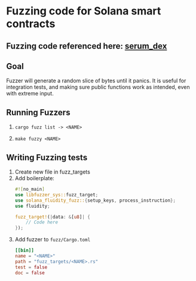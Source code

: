 # Fuzzing code for Solana smart contracts

## Fuzzing code referenced here: [serum_dex](https://crates.io/crates/serum_dex)

## Goal
Fuzzer will generate a random slice of bytes until it panics. It is useful for integration tests, and making sure public functions work as intended, even with extreme input.

## Running Fuzzers
1. `cargo fuzz list -> <NAME>`

2. `make fuzzy <NAME>`


## Writing Fuzzing tests
1. Create new file in fuzz_targets
2. Add boilerplate:
    ```rs
    #![no_main]
    use libfuzzer_sys::fuzz_target;
    use solana_fluidity_fuzz::{setup_keys, process_instruction};
    use fluidity;

    fuzz_target!(|data: &[u8]| {
        // Code here
    });
    ```
3. Add fuzzer to `fuzz/Cargo.toml`
    ```toml
    [[bin]]
    name = "<NAME>"
    path = "fuzz_targets/<NAME>.rs"
    test = false
    doc = false
    ```
